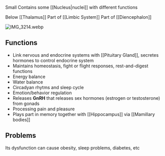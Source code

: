 Small
Contains some [[Nucleus|nuclei]] with different functions

Below [[Thalamus]]
Part of [[Limbic System]]
Part of [[Diencephalon]]

![IMG_3214.webp](img_3214.webp)

## Functions

* Link nervous and endocrine systems with [[Pituitary Gland]], secretes hormones to control endocrine system
* Maintains homeostasis, fight or flight responses, rest-and-digest functions
* Energy balance
* Water balance
* Circadyan rhytms and sleep cycle
* Emotion/behavior regulation
* Releases **GnRH** that releases sex hormones (estrogen or testosterone) from gonads
* Processing pain and pleasure
* Plays part in memory together with [[Hippocampus]] via [[Mamillary bodies]]

## Problems

Its dysfunction can cause obesity, sleep problems, diabetes, etc
